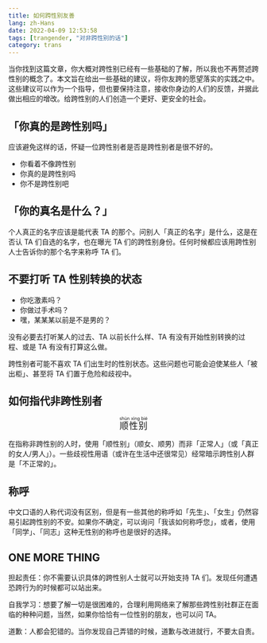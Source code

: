 ```yaml
---
title: 如何跨性别友善
lang: zh-Hans
date: 2022-04-09 12:53:58
tags: [trangender, "对非跨性别的话"]
category: trans
---
```


当你找到这篇文章，你大概对跨性别已经有一些基础的了解，所以我也不再赘述跨性别的概念了。本文旨在给出一些基础的建议，将你友跨的愿望落实的实践之中。这些建议可以作为一个指导，但也要保持注意，接收你身边的人们的反馈，并据此做出相应的增改。给跨性别的人们创造一个更好、更安全的社会。

<!--more-->

## 「你真的是跨性别吗」

应该避免这样的话，怀疑一位跨性别者是否是跨性别者是很不好的。

- 你看着不像跨性别
- 你真的是跨性别吗
- 你不是跨性别吧

## 「你的真名是什么？」

个人真正的名字应该是能代表 TA 的那个。问别人「真正的名字」是什么，这是在否认 TA 们自选的名字，也在曝光 TA 们的跨性别身份。任何时候都应该用跨性别人士告诉你的那个名字来称呼 TA 们。

## 不要打听 TA 性别转换的状态

- 你吃激素吗？
- 你做过手术吗？
- 嘿，某某某以前是不是男的？

没有必要去打听某人的过去、TA 以前长什么样、TA 有没有开始性别转换的过程、或是 TA 有没有打算这么做。

跨性别者可能不喜欢 TA 们出生时的性别状态。这些问题也可能会迫使某些人「被出柜」、甚至将 TA 们置于危险和歧视中。

## 如何指代非跨性别者

<center><ruby style="font-size: large;">顺性别<rp>(</rp><rt>shùn xìng bié</rt><rp>)</rp></ruby></center>

在指称非跨性别的人时，使用「顺性别」（顺女、顺男）而非「正常人」（或「真正的女人/男人」）。一些歧视性用语（或许在生活中还很常见）经常暗示跨性别人群是「不正常的」。

## 称呼

中文口语的人称代词没有区别，但是有一些其他的称呼如「先生」、「女生」仍然容易引起跨性别的不安。如果你不确定，可以询问「我该如何称呼您」，或者，使用「同学」、「同志」这种无性别的称呼也是很好的选择。

## ONE MORE THING

担起责任：你不需要认识具体的跨性别人士就可以开始支持 TA 们。发现任何遭遇恐跨行为的时候都可以站出来。

自我学习：想要了解一切是很困难的，合理利用网络来了解那些跨性别社群正在面临的种种问题，当然，如果你恰恰有一位性别的朋友，也可以问 TA。

道歉：人都会犯错的。当你发现自己弄错的时候，道歉与改进就行，不要太自责。
